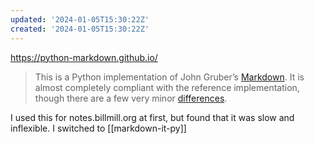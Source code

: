 ```yaml
---
updated: '2024-01-05T15:30:22Z'
created: '2024-01-05T15:30:22Z'
---
```

https://python-markdown.github.io/

> This is a Python implementation of John Gruber’s [Markdown](https://daringfireball.net/projects/markdown/). It is almost completely compliant with the reference implementation, though there are a few very minor [differences](https://python-markdown.github.io/#differences).

I used this for notes.billmill.org at first, but found that it was slow and inflexible. I switched to [[markdown-it-py]]